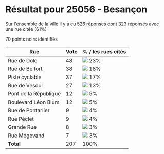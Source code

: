 # Résultat pour 25056 - Besançon

Sur l'ensemble de la ville il y a eu 526 réponses dont 323 réponses avec une rue citée (61%)

70 points noirs identifiés

| Rue | Vote | % / les rues cités|
|-----|------|-------------------|
| Rue de Dole | 48 | <img src="../../img/bar_23.gif" />&nbsp;23%|
| Rue de Belfort | 38 | <img src="../../img/bar_18.gif" />&nbsp;18%|
| Piste cyclable | 37 | <img src="../../img/bar_17.gif" />&nbsp;17%|
| Rue de Vesoul | 27 | <img src="../../img/bar_13.gif" />&nbsp;13%|
| Pont de la République | 12 | <img src="../../img/bar_5.gif" />&nbsp;5%|
| Boulevard Léon Blum | 12 | <img src="../../img/bar_5.gif" />&nbsp;5%|
| Rue de Pontarlier | 9 | <img src="../../img/bar_4.gif" />&nbsp;4%|
| Rue Péclet | 9 | <img src="../../img/bar_4.gif" />&nbsp;4%|
| Grande Rue | 8 | <img src="../../img/bar_3.gif" />&nbsp;3%|
| Rue Mégevand | 7 | <img src="../../img/bar_3.gif" />&nbsp;3%|
| **Total** | 207 | 100%|
